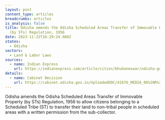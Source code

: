 ```yaml
---
layout: post
content_type: articles
breadcrumbs: articles
is_analysis: false
title: Odisha amends the Odisha Scheduled Areas Transfer of Immovable Property
  (by STs) Regulation, 1956
date: 2023-11-22T16:29:24.988Z
states:
  - Odisha
sectors:
  - Land & Labor Laws
sources:
  - name: Indian Express
    url: https://indianexpress.com/article/cities/bhubaneswar/odisha-govt-st-sell-land-non-tribals-mortgage-non-agriculture-purpose-9026912/
details:
  - name: Cabinet Decision
    url: https://cabinet.odisha.gov.in/UploadedDOC/41676_MEDIA_06%20R%20&%20DM.pdf
---
```

Odisha amends the Odisha Scheduled Areas Transfer of Immovable Property (by STs) Regulation, 1956 to allow citizens belonging to a Scheduled Tribe (ST) to transfer their land to non-tribal people in scheduled areas with a written permission from the sub-collector.